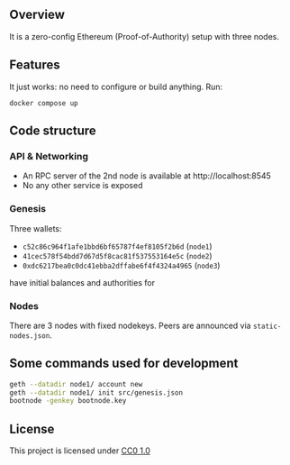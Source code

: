 ## Overview

It is a zero-config Ethereum (Proof-of-Authority) setup with three nodes.


## Features

It just works: no need to configure or build anything. Run:

```
docker compose up
```

## Code structure

### API & Networking

- An RPC server of the 2nd node is available at http://localhost:8545 
- No any other service is exposed

### Genesis

Three wallets:

- `c52c86c964f1afe1bbd6bf65787f4ef8105f2b6d` (`node1`)
- `41cec578f54bdd7d67d5f8cac81f537553164e5c` (`node2`)
- `0xdc6217bea0c0dc41ebba2dffabe6f4f4324a4965` (`node3`)

have initial balances and authorities for 

### Nodes

There are 3 nodes with fixed nodekeys. Peers are announced via `static-nodes.json`. 

## Some commands used for development

```bash
geth --datadir node1/ account new
geth --datadir node1/ init src/genesis.json
bootnode -genkey bootnode.key
```

## License

This project is licensed under [CC0 1.0](https://creativecommons.org/publicdomain/zero/1.0/)
